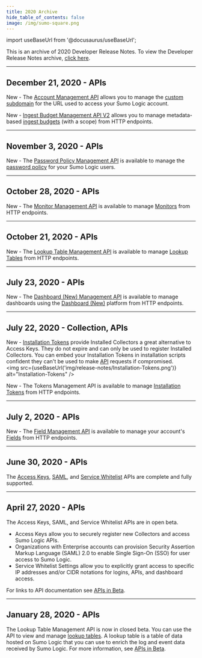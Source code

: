 ```yaml
---
title: 2020 Archive
hide_table_of_contents: false
image: /img/sumo-square.png
---
```


import useBaseUrl from '@docusaurus/useBaseUrl';

This is an archive of 2020 Developer Release Notes. To view the Developer Release Notes archive, [click here](/release-notes-developer/archive).


---
## December 21, 2020 - APIs

New - The [Account Management API](/docs/api/account-management) allows you to manage the [custom subdomain](/docs/manage/Manage-Subscription/Manage-Org-Settings#Set_up_a_custom_subdomain) for the URL used to access your Sumo Logic account.

New - [Ingest Budget Management API V2](/docs/api/Ingest-Budget-V2) allows you to manage metadata-based [ingest budgets](/docs/manage/ingestion-volume/Ingest-Budgets) (with a scope) from HTTP endpoints.


---
## November 3, 2020  - APIs

New - The [Password Policy Management API](/docs/api/Password-Policy) is available to manage the [password policy](/docs/manage/Security/set-password-policy) for your Sumo Logic users.

---
## October 28, 2020 - APIs

New - The [Monitor Management API](/docs/api/Monitors) is available to manage [Monitors](/docs/alerts/Monitors) from HTTP endpoints.


---
## October 21, 2020 - APIs

New - The [Lookup Table Management API](/docs/api/Lookup-Tables) is available to manage [Lookup Tables](/docs/search/Lookup-Tables) from HTTP endpoints.


---
## July 23, 2020 - APIs

New - The [Dashboard (New) Management API](/docs/api/dashboard-new#Management-API) is available to manage dashboards using the [Dashboard (New)](/docs/dashboards-new) platform from HTTP endpoints.


---
## July 22, 2020 - Collection, APIs

New - [Installation Tokens](/docs/manage/Security/Installation-Tokens) provide Installed Collectors a great alternative to Access Keys. They do not expire and can only be used to register Installed Collectors. You can embed your Installation Tokens in installation scripts confident they can't be used to make [API](/docs/api) requests if compromised.<br/><img src={useBaseUrl('img/release-notes/Installation-Tokens.png')} alt="Installation-Tokens" />

New - The Tokens Management API is available to manage [Installation Tokens](/docs/manage/Security/installation-tokens) from HTTP endpoints.

---
## July 2, 2020 - APIs

New - The [Field Management API](/docs/api/Fields) is available to manage your account's [Fields](/docs/manage/fields) from HTTP endpoints.

---
## June 30, 2020 - APIs

The [Access Keys](/docs/api/access-keys), [SAML](/docs/api/SAML-Configuration), and [Service Whitelist](/docs/api/service-allowlist) APIs are complete and fully supported.


---
## April 27, 2020 - APIs

The Access Keys, SAML, and Service Whitelist APIs are in open beta.

* Access Keys allow you to securely register new Collectors and access Sumo Logic APIs.
* Organizations with Enterprise accounts can provision Security Assertion Markup Language (SAML) 2.0 to enable Single Sign-On (SSO) for user access to Sumo Logic.
* Service Whitelist Settings allow you to explicitly grant access to specific IP addresses and/or CIDR notations for logins, APIs, and dashboard access.

For links to API documentation see [APIs in Beta](/docs/api/beta).


---
## January 28, 2020 - APIs

The Lookup Table Management API is now in closed beta. You can use the API to view and manage [lookup tables](https://help.sumologic.com/?cid=10109). A lookup table is a table of data hosted on Sumo Logic that you can use to enrich the log and event data received by Sumo Logic. For more information, see [APIs in Beta](/docs/api/beta).
